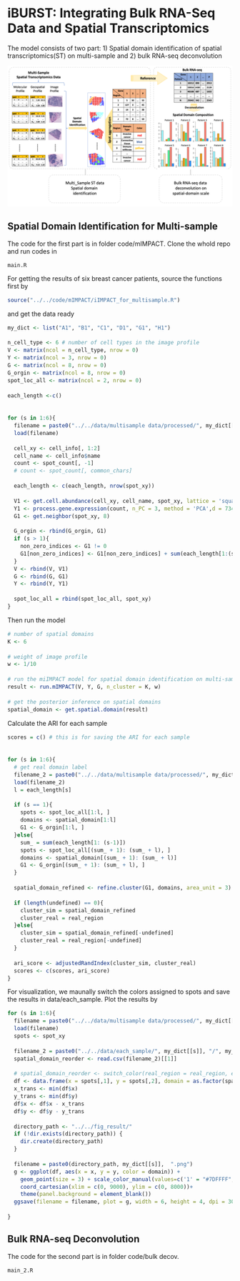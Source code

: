 # iBURST: Integrating Bulk RNA-Seq Data and Spatial Transcriptomics

The model consists of two part: 1) Spatial domain identification of spatial transcriptomics(ST) on multi-sample and 2) bulk RNA-seq deconvolution

![iBURST](fig/flowchart.png)

## Spatial Domain Identification for Multi-sample
The code for the first part is in folder code/mIMPACT. Clone the whold repo and run codes in

``` 
main.R
```

For getting the results of six breast cancer patients, source the functions first by
```r
source("../../code/mIMPACT/iIMPACT_for_multisample.R")
```

and get the data ready
```r
my_dict <- list("A1", "B1", "C1", "D1", "G1", "H1")

n_cell_type <- 6 # number of cell types in the image profile
V <- matrix(ncol = n_cell_type, nrow = 0)
Y <- matrix(ncol = 3, nrow = 0)
G <- matrix(ncol = 8, nrow = 0)
G_orgin <- matrix(ncol = 8, nrow = 0)
spot_loc_all <- matrix(ncol = 2, nrow = 0)

each_length <-c()


for (s in 1:6){
  filename = paste0("../../data/multisample data/processed/", my_dict[[s]], ".RData")
  load(filename)
  
  cell_xy <- cell_info[, 1:2]
  cell_name <- cell_info$name
  count <- spot_count[, -1]
  # count <- spot_count[, common_chars]
  
  each_length <- c(each_length, nrow(spot_xy))
  
  V1 <- get.cell.abundance(cell_xy, cell_name, spot_xy, lattice = 'square')
  Y1 <- process.gene.expression(count, n_PC = 3, method = 'PCA',d = 734)
  G1 <- get.neighbor(spot_xy, 8)
  
  G_orgin <- rbind(G_orgin, G1)
  if (s > 1){
    non_zero_indices <- G1 != 0
    G1[non_zero_indices] <- G1[non_zero_indices] + sum(each_length[1:(s-1)])
  }
  V <- rbind(V, V1)
  G <- rbind(G, G1)
  Y <- rbind(Y, Y1)
  
  spot_loc_all = rbind(spot_loc_all, spot_xy)
}
```

Then run the model
```r
# number of spatial domains
K <- 6

# weight of image profile
w <- 1/10

# run the miIMPACT model for spatial domain identification on multi-sample
result <- run.mIMPACT(V, Y, G, n_cluster = K, w)

# get the posterior inference on spatial domains
spatial_domain <- get.spatial.domain(result)
```


Calculate the ARI for each sample
```r
scores = c() # this is for saving the ARI for each sample


for (s in 1:6){
  # get real domain label
  filename_2 = paste0("../../data/multisample data/processed/", my_dict[[s]],"_color.RData") 
  load(filename_2)
  l = each_length[s]
  
  if (s == 1){
    spots <- spot_loc_all[1:l, ]
    domains <- spatial_domain[1:l]
    G1 <- G_orgin[1:l, ]
  }else{
    sum_ = sum(each_length[1: (s-1)])
    spots <- spot_loc_all[(sum_ + 1): (sum_ + l), ]
    domains <- spatial_domain[(sum_ + 1): (sum_ + l)]
    G1 <- G_orgin[(sum_ + 1): (sum_ + l), ]
  }
  
  spatial_domain_refined <- refine.cluster(G1, domains, area_unit = 3)
  
  if (length(undefined) == 0){
    cluster_sim = spatial_domain_refined
    cluster_real = real_region
  }else{
    cluster_sim = spatial_domain_refined[-undefined]
    cluster_real = real_region[-undefined]
  }
  
  ari_score <- adjustedRandIndex(cluster_sim, cluster_real)
  scores <- c(scores, ari_score)
}
```


For visualization, we maunally switch the colors assigned to spots and save the results in data/each_sample. Plot the results by
```r
for (s in 1:6){
  filename = paste0("../../data/multisample data/processed/", my_dict[[s]], ".RData")
  load(filename)
  spots <- spot_xy
  
  filename_2 = paste0("../../data/each_sample/", my_dict[[s]], "/", my_dict[[s]], "_estimated_domain.csv")
  spatial_domain_reorder <- read.csv(filename_2)[[1]]
  
  # spatial_domain_reorder <- switch_color(real_region = real_region, estimated_region = spatial_domain_refined, K = 6)
  df <- data.frame(x = spots[,1], y = spots[,2], domain = as.factor(spatial_domain_reorder))
  x_trans <- min(df$x)
  y_trans <- min(df$y)
  df$x <- df$x - x_trans
  df$y <- df$y - y_trans
  
  directory_path <- "../../fig_result/"
  if (!dir.exists(directory_path)) {
    dir.create(directory_path)
  }
  
  filename = paste0(directory_path, my_dict[[s]],  ".png")
  g <- ggplot(df, aes(x = x, y = y, color = domain)) +
    geom_point(size = 3) + scale_color_manual(values=c('1' = "#7DFFFF", '2' = "#FFFF00", '3' = "darkorange", '4' = '#00FF00', '5' = 'red2' , '6' = '#0000FF'))+
    coord_cartesian(xlim = c(0, 9000), ylim = c(0, 8000))+
    theme(panel.background = element_blank())
  ggsave(filename = filename, plot = g, width = 6, height = 4, dpi = 300)
  
}
```

## Bulk RNA-seq Deconvolution
The code for the second part is in folder code/bulk decov.

```
main_2.R
```

